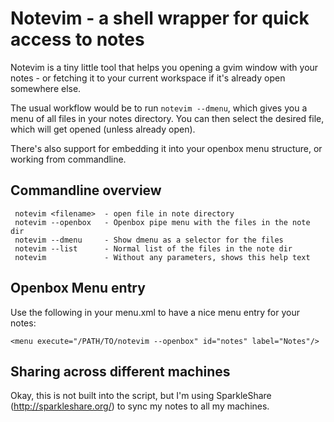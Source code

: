 Notevim - a shell wrapper for quick access to notes
===================================================

Notevim is a tiny little tool that helps you opening a gvim window with
your notes - or fetching it to your current workspace if it's already
open somewhere else.

The usual workflow would be to run `notevim --dmenu`, which gives you
a menu of all files in your notes directory. You can then select the
desired file, which will get opened (unless already open).

There's also support for embedding it into your openbox menu structure,
or working from commandline.


Commandline overview
--------------------

     
     notevim <filename>  - open file in note directory
     notevim --openbox   - Openbox pipe menu with the files in the note dir
     notevim --dmenu     - Show dmenu as a selector for the files
     notevim --list      - Normal list of the files in the note dir
     notevim             - Without any parameters, shows this help text


Openbox Menu entry
------------------

Use the following in your menu.xml to have a nice menu entry for your
notes:

    <menu execute="/PATH/TO/notevim --openbox" id="notes" label="Notes"/>


Sharing across different machines
---------------------------------

Okay, this is not built into the script, but I'm using SparkleShare
(http://sparkleshare.org/) to sync my notes to all my machines. 
